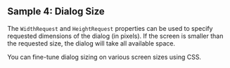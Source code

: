 ## Sample 4: Dialog Size

The `WidthRequest` and `HeightRequest` properties can be used to specify requested dimensions of the dialog (in pixels). If the screen is smaller than the requested size, the dialog will take all available space.

You can fine-tune dialog sizing on various screen sizes using CSS.